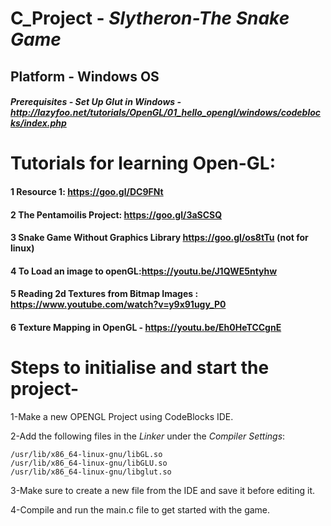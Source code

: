 # C_Project - *Slytheron-The Snake Game*
## Platform - Windows OS
##### Prerequisites - Set Up Glut in Windows - http://lazyfoo.net/tutorials/OpenGL/01_hello_opengl/windows/codeblocks/index.php

# Tutorials for learning Open-GL:

#### 1 Resource 1: https://goo.gl/DC9FNt

#### 2 The Pentamoilis Project: https://goo.gl/3aSCSQ

#### 3 Snake Game Without Graphics Library https://goo.gl/os8tTu (not for linux)

#### 4 To Load an image to openGL:https://youtu.be/J1QWE5ntyhw

#### 5 Reading 2d Textures from  Bitmap Images : https://www.youtube.com/watch?v=y9x91ugy_P0

#### 6 Texture Mapping in OpenGL - https://youtu.be/Eh0HeTCCgnE


# Steps to initialise and start the project-

  1-Make a new OPENGL Project using CodeBlocks IDE.
  
  2-Add the following files in the *Linker* under the *Compiler Settings*:
  
    /usr/lib/x86_64-linux-gnu/libGL.so
    /usr/lib/x86_64-linux-gnu/libGLU.so
    /usr/lib/x86_64-linux-gnu/libglut.so
    
  3-Make sure to create a new file from the IDE and save it before editing it.
  
  4-Compile and run the main.c file to get started with the game.
